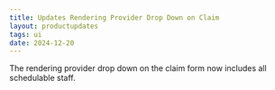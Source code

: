 ```yaml
---
title: Updates Rendering Provider Drop Down on Claim
layout: productupdates
tags: ui
date: 2024-12-20
---
```


The rendering provider drop down on the claim form now includes all schedulable staff.